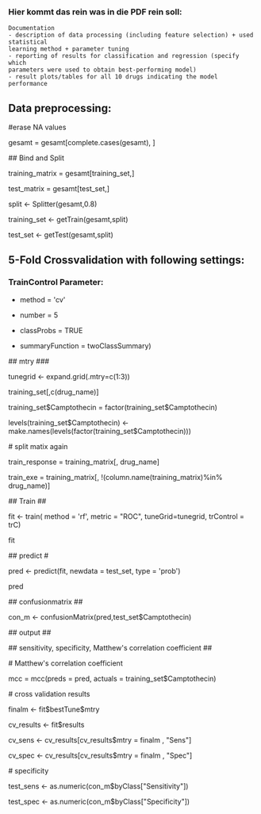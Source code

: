 ### Hier kommt das rein was in die PDF rein soll:



    Documentation
    - description of data processing (including feature selection) + used statistical
    learning method + parameter tuning
    - reporting of results for classification and regression (specify which
    parameters were used to obtain best-performing model)
    - result plots/tables for all 10 drugs indicating the model performance

## Data preprocessing:

#erase NA values

gesamt = gesamt[complete.cases(gesamt), ]

\## Bind and Split

training_matrix = gesamt[training_set,]

test_matrix = gesamt[test_set,]

split \<- Splitter(gesamt,0.8)

training_set \<- getTrain(gesamt,split)

test_set \<- getTest(gesamt,split)

## 5-Fold Crossvalidation with following settings:

### TrainControl Parameter:

-   method = 'cv'

-   number = 5

-   classProbs = TRUE

-   summaryFunction = twoClassSummary)

\## mtry \###

tunegrid \<- expand.grid(.mtry=c(1:3))

training_set[,c(drug_name)]

training_set\$Camptothecin = factor(training_set\$Camptothecin)

levels(training_set\$Camptothecin) \<- make.names(levels(factor(training_set\$Camptothecin)))

\# split matix again

train_response = training_matrix[, drug_name]

train_exe = training_matrix[, !(column.name(training_matrix)%in% drug_name)]

\## Train \##

fit \<- train( method = 'rf', metric = "ROC", tuneGrid=tunegrid, trControl = trC)

fit

\## predict \#

pred \<- predict(fit, newdata = test_set, type = 'prob')

pred

\## confusionmatrix \##

con_m \<- confusionMatrix(pred,test_set\$Camptothecin)

\## output \##

\## sensitivity, specificity, Matthew's correlation coefficient \##

\# Matthew's correlation coefficient

mcc = mcc(preds = pred, actuals = training_set\$Camptothecin)

\# cross validation results

finalm \<- fit\$bestTune\$mtry

cv_results \<- fit\$results

cv_sens \<- cv_results[cv_results\$mtry = finalm , "Sens"]

cv_spec \<- cv_results[cv_results\$mtry = finalm , "Spec"]

\# specificity

test_sens \<- as.numeric(con_m\$byClass["Sensitivity"])

test_spec \<- as.numeric(con_m\$byClass["Specificity"])
